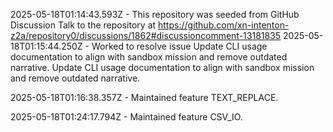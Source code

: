 2025-05-18T01:14:43.593Z - This repository was seeded from GitHub Discussion Talk to the repository at https://github.com/xn-intenton-z2a/repository0/discussions/1862#discussioncomment-13181835
2025-05-18T01:15:44.250Z - Worked to resolve issue Update CLI usage documentation to align with sandbox mission and remove outdated narrative. Update CLI usage documentation to align with sandbox mission and remove outdated narrative.

2025-05-18T01:16:38.357Z - Maintained feature TEXT_REPLACE.

2025-05-18T01:24:17.794Z - Maintained feature CSV_IO.

